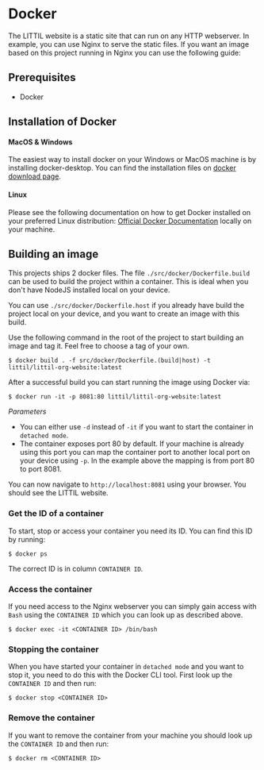 # Docker
The LITTIL website is a static site that can run on any HTTP webserver. In example, you can use Nginx to serve the static files.
If you want an image based on this project running in Nginx you can use the following guide:

## Prerequisites 
- Docker

## Installation of Docker

#### MacOS & Windows
The easiest way to install docker on your Windows or MacOS machine is by installing docker-desktop. You can find the
installation files on [docker download page](https://www.docker.com/get-started).

#### Linux
Please see the following documentation on how to get Docker installed on your preferred Linux distribution:
[Official Docker Documentation](https://docs.docker.com/engine/install/#server)
locally on your machine. 

## Building an image
This projects ships 2 docker files. The file `./src/docker/Dockerfile.build` can be used to build the project within
a container. This is ideal when you don't have NodeJS installed local on your device. 

You can use `./src/docker/Dockerfile.host` if you already have build the project local on your device, and you 
want to create an image with this build. 

Use the following command in the root of the project to start building an image and tag it. Feel free to choose a tag of your own. 

```shell
$ docker build . -f src/docker/Dockerfile.(build|host) -t littil/littil-org-website:latest
```

After a successful build you can start running the image using Docker via:

```shell
$ docker run -it -p 8081:80 littil/littil-org-website:latest
```

_Parameters_
- You can either use `-d` instead of `-it` if you want to start the container in `detached mode`. 
- The container exposes port 80 by default. If your machine is already using this port you can map the 
container port to another local port on your device using `-p`. In the example above the mapping is from port 80 to port 8081. 

You can now navigate to `http://localhost:8081` using your browser. You should see the LITTIL website.   

### Get the ID of a container
To start, stop or access your container you need its ID. You can find this ID by running:

```shell
$ docker ps 
```

The correct ID is in column `CONTAINER ID`.

### Access the container
If you need access to the Nginx webserver you can simply gain access with `Bash` using the `CONTAINER ID` 
which you can look up as described above. 


```shell
$ docker exec -it <CONTAINER ID> /bin/bash
```

### Stopping the container
When you have started your container in `detached mode` and you want to stop it, you need to do this with the Docker CLI tool. 
First look up the `CONTAINER ID` and then run:

```shell
$ docker stop <CONTAINER ID>
```

### Remove the container
If you want to remove the container from your machine you should look up the `CONTAINER ID` and then run:
```shell
$ docker rm <CONTAINER ID>
```


